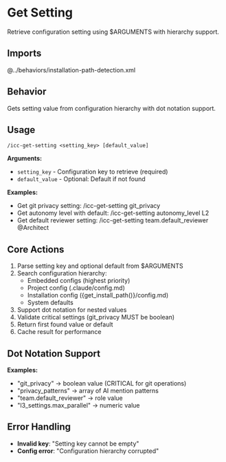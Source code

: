# Get Setting

Retrieve configuration setting using $ARGUMENTS with hierarchy support.

## Imports

@../behaviors/installation-path-detection.xml

## Behavior

Gets setting value from configuration hierarchy with dot notation support.

## Usage
`/icc-get-setting <setting_key> [default_value]`

**Arguments:**
- `setting_key` - Configuration key to retrieve (required)
- `default_value` - Optional: Default if not found

**Examples:**
- Get git privacy setting: /icc-get-setting git_privacy
- Get autonomy level with default: /icc-get-setting autonomy_level L2
- Get default reviewer setting: /icc-get-setting team.default_reviewer @Architect

## Core Actions

1. Parse setting key and optional default from $ARGUMENTS
2. Search configuration hierarchy:
   - Embedded configs (highest priority)
   - Project config (.claude/config.md)
   - Installation config ({get_install_path()}/config.md)
   - System defaults
3. Support dot notation for nested values
4. Validate critical settings (git_privacy MUST be boolean)
5. Return first found value or default
6. Cache result for performance

## Dot Notation Support

**Examples:**
- "git_privacy" → boolean value (CRITICAL for git operations)
- "privacy_patterns" → array of AI mention patterns
- "team.default_reviewer" → role value
- "l3_settings.max_parallel" → numeric value

## Error Handling

- **Invalid key**: "Setting key cannot be empty"
- **Config error**: "Configuration hierarchy corrupted"